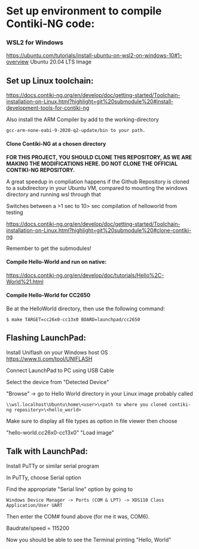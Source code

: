 # Set up environment to compile Contiki-NG code:

### WSL2 for Windows 
https://ubuntu.com/tutorials/install-ubuntu-on-wsl2-on-windows-10#1-overview
Ubuntu 20.04 LTS Image

## Set up Linux toolchain: 
https://docs.contiki-ng.org/en/develop/doc/getting-started/Toolchain-installation-on-Linux.html?highlight=git%20submodule%20#install-development-tools-for-contiki-ng

Also install the ARM Compiler by add to the working-directory
    
    gcc-arm-none-eabi-9-2020-q2-update/bin to your path.

#### Clone Contiki-NG at a chosen directory
**FOR THIS PROJECT, YOU SHOULD CLONE THIS REPOSITORY, AS WE ARE MAKING THE MODIFICATIONS HERE. DO NOT CLONE THE OFFICIAL CONTIKI-NG REPOSITORY.**

A great speedup in compliation happens if the Github Repository is cloned to a subdirectory in your Ubuntu VM, compared to mounting the windows directory and running wsl through that

Switches between a >1 sec to 10> sec compilation of helloworld from testing

https://docs.contiki-ng.org/en/develop/doc/getting-started/Toolchain-installation-on-Linux.html?highlight=git%20submodule%20#clone-contiki-ng

Remember to get the submodules!

#### Compile Hello-World and run on native:
https://docs.contiki-ng.org/en/develop/doc/tutorials/Hello%2C-World%21.html

#### Compile Hello-World for CC2650
Be at the HelloWorld directory, then use the following command:

	$ make TARGET=cc26x0-cc13x0 BOARD=launchpad/cc2650

## Flashing LaunchPad:
Install Uniflash on your Windows host OS 
https://www.ti.com/tool/UNIFLASH

Connect LaunchPad to PC using USB Cable

Select the device from "Detected Device"

"Browse" -> go to Hello World directory in your Linux image probably called 
    
    \\wsl.localhost\Ubuntu\home\<user>\<path to where you cloned contiki-ng repository>\<hello_world> 

Make sure to display all file types as option in file viewer then choose 

"hello-world.cc26x0-cc13x0" "Load image"

## Talk with LaunchPad:

Install PuTTy or similar serial program

In PuTTy, choose Serial option

Find the appropriate "Serial line" option by going to 

    Windows Device Manager -> Ports (COM & LPT) -> XDS110 Class Application/User UART

Then enter the COM# found above (for me it was, COM6).

Baudrate/speed = 115200

Now you should be able to see the Terminal printing "Hello, World"



	
